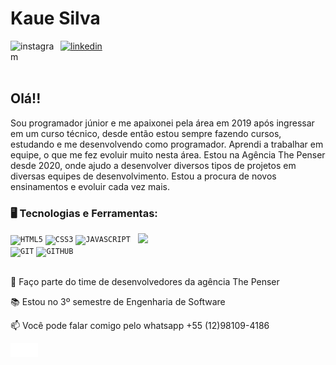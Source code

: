<div dsplay="inline-block">
 
 <h1 align="left">Kaue Silva</h1>
 <a href="https://instagram.com/ykaue.silvaa">
    <img align="left" width="80px" src="https://i.ibb.co/qkGSp1D/instagram.png" alt="instagram" style="vertical-align:top;">
  </a> 
  <a href="https://www.linkedin.com/in/kaue-lucas/">
    <img width="80px" src="https://i.ibb.co/RyZx12b/linkedin.png" alt="linkedin" style="vertical-align:top;">
  </a>
</div>

</br>
</br>

## Olá!!

Sou programador júnior e me apaixonei pela área em 2019 após ingressar em um curso técnico, desde então estou sempre fazendo cursos, estudando e me desenvolvendo como programador. Aprendi a trabalhar em equipe, o que me fez evoluir muito nesta área. Estou na Agência The Penser desde 2020, onde ajudo a desenvolver diversos tipos de projetos em diversas equipes de desenvolvimento. Estou a procura de novos ensinamentos e evoluir cada vez mais.

### 🖥️ Tecnologias e Ferramentas: 
<img width="300px" align="right" src="https://i.ibb.co/zbTM5w7/photo-2021-12-23-11-04-06-removebg-preview-1.png">
<code><img width="40px" src="https://cdn.jsdelivr.net/gh/devicons/devicon/icons/html5/html5-original-wordmark.svg" title = "HTML5"/></code>
<code><img width="40px" src="https://cdn.jsdelivr.net/gh/devicons/devicon/icons/css3/css3-original-wordmark.svg" title = "CSS3"/></code>
<code><img width="40px" src="https://cdn.jsdelivr.net/gh/devicons/devicon/icons/javascript/javascript-original.svg" title = "JAVASCRIPT"/></code>
<code><img width="40px" src="https://cdn.jsdelivr.net/gh/devicons/devicon/icons/git/git-original.svg" title = "GIT"/></code>
<code><img width="40px" src="https://cdn.jsdelivr.net/gh/devicons/devicon/icons/github/github-original.svg" title = "GITHUB"/></code>


</br>
</br>
<div display="inline-block">
 <p align="left">🤿 Faço parte do time de desenvolvedores da agência The Penser</p>
 <p align="left">📚 Estou no 3º semestre de Engenharia de Software </p>
 <p align="left"> 📫 Você pode falar comigo pelo whatsapp +55 (12)98109-4186 </p>

 <a href="https://instagram.com/ykaue.silvaa" target="_blank"><img align="left" alt="Instagram" width="22px" src="https://github.com/Aakarsh-B/trying-repos/blob/master/insta.svg" />
 <a href="https://www.linkedin.com/in/kaue-lucas/" target="_blank"><img align="left" alt="LinkedIn" width="22px" src="https://github.com/Aakarsh-B/trying-repos/blob/master/linkedin.svg" />
